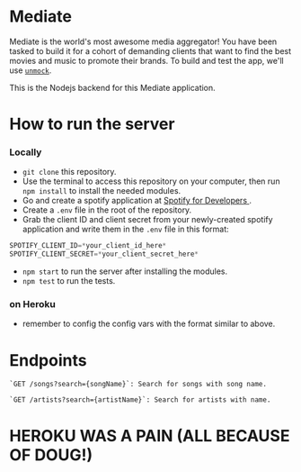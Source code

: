# Mediate

Mediate is the world's most awesome media aggregator! You have been tasked to build it for a cohort of demanding clients that want to find the best movies and music to promote their brands. To build and test the app, we'll use [`unmock`](https://githutb.com/unmock/unmock-js).

This is the Nodejs backend for this Mediate application.

# How to run the server

### Locally

- `git clone` this repository.
- Use the terminal to access this repository on your computer, then run `npm install` to install the needed modules.
- Go and create a spotify application at [Spotify for Developers ](https://developer.spotify.com/).
- Create a `.env` file in the root of the repository.
- Grab the client ID and client secret from your newly-created spotify application and write them in the `.env` file in this format:

```javascript
SPOTIFY_CLIENT_ID=*your_client_id_here*
SPOTIFY_CLIENT_SECRET=*your_client_secret_here*
```

- `npm start` to run the server after installing the modules.
- `npm test` to run the tests.

### on Heroku

- remember to config the config vars with the format similar to above.

# Endpoints

    `GET /songs?search={songName}`: Search for songs with song name.

    `GET /artists?search={artistName}`: Search for artists with name.

# HEROKU WAS A PAIN (ALL BECAUSE OF DOUG!)
